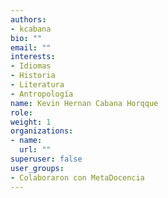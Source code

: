 ```yaml
---
authors:
- kcabana
bio: ""
email: ""
interests:
- Idiomas
- Historia
- Literatura
- Antropología
name: Kevin Hernan Cabana Horqque
role:
weight: 1
organizations:
- name: 
  url: ""
superuser: false
user_groups:
- Colaboraron con MetaDocencia
---
```

